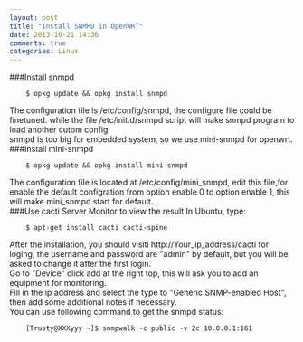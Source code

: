 ```yaml
---
layout: post
title: "Install SNMPD in OpenWRT"
date: 2013-10-21 14:36
comments: true
categories: Linux
---
```

###Install snmpd

```
	$ opkg update && opkg install snmpd
```

The configuration file is /etc/config/snmpd, the configure file could be finetuned. while the file /etc/init.d/snmpd script will make snmpd program to load another cutom config      
snmpd is too big for embedded system, so we use mini-snmpd for openwrt. 
###Install mini-snmpd

```
	$ opkg update && opkg install mini-snmpd
```

The configuration file is located at /etc/config/mini_snmpd, edit this file,for enable the default configration from option enable 0 to option enable 1, this will make mini_snmpd start for default.   
###Use cacti Server Monitor to view the result
In Ubuntu, type: 

```
	$ apt-get install cacti cacti-spine
```

After the installation, you should visiti http://Your_ip_address/cacti for loging, the username and password are "admin" by default, but you will be asked to change it after the first login.   
Go to "Device" click add at the right top, this will ask you to add an equipment for monitoring.   
Fill in the ip address and select the type to "Generic SNMP-enabled Host", then add some additional notes if necessary.   
You can use following command to get the snmpd status:

```
	[Trusty@XXXyyy ~]$ snmpwalk -c public -v 2c 10.0.0.1:161
```


